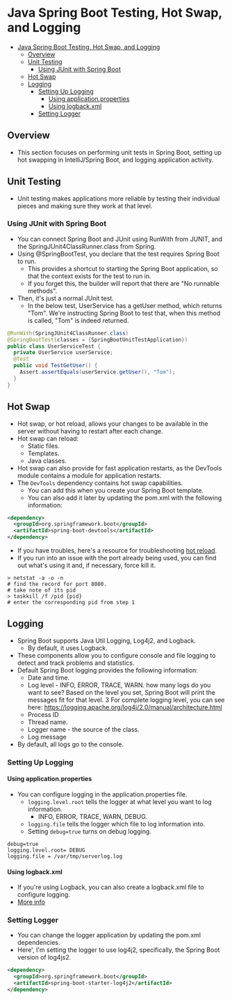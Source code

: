 # Java Spring Boot Testing, Hot Swap, and Logging

- [Java Spring Boot Testing, Hot Swap, and Logging](#java-spring-boot-testing-hot-swap-and-logging)
  - [Overview](#overview)
  - [Unit Testing](#unit-testing)
    - [Using JUnit with Spring Boot](#using-junit-with-spring-boot)
  - [Hot Swap](#hot-swap)
  - [Logging](#logging)
    - [Setting Up Logging](#setting-up-logging)
      - [Using application.properties](#using-applicationproperties)
      - [Using logback.xml](#using-logbackxml)
    - [Setting Logger](#setting-logger)

## Overview

- This section focuses on performing unit tests in Spring Boot, setting up hot swapping in IntelliJ/Spring Boot, and logging application activity.

## Unit Testing

- Unit testing makes applications more reliable by testing their individual pieces and making sure they work at that level.

### Using JUnit with Spring Boot

- You can connect Spring Boot and JUnit using RunWith from JUNIT, and the SpringJUnit4ClassRunner.class from Spring.
- Using @SpringBootTest, you declare that the test requires Spring Boot to run.
  - This provides a shortcut to starting the Spring Boot application, so that the context exists for the test to run in.
  - If you forget this, the builder will report that there are "No runnable methods".
- Then, it's just a normal JUnit test.
  - In the below test, UserService has a getUser method, which returns "Tom". We're instructing Spring Boot to test that, when this method is called, "Tom" is indeed returned.

```java
@RunWith(SpringJUnit4ClassRunner.class)
@SpringBootTest(classes = {SpringBootUnitTestApplication})
public class UserServiceTest {
  private UserService userService;
  @Test
  public void TestGetUser() {
    Assert.assertEquals(userService.getUser(), "Tom");
  }
}
```

## Hot Swap

- Hot swap, or hot reload, allows your changes to be available in the server without having to restart after each change.
- Hot swap can reload:
  - Static files.
  - Templates.
  - Java classes.
- Hot swap can also provide for fast application restarts, as the DevTools module contains a module for application restarts.
- The `DevTools` dependency contains hot swap capabilities.
  - You can add this when you create your Spring Boot template.
  - You can also add it later by updating the pom.xml with the following information:

```xml
<dependency>
  <groupId>org.springframework.boot</groupId>
  <artifactId>spring-boot-devtools</artifactId>
</dependency>
```

- If you have troubles, here's a resource for troubleshooting [hot reload](https://www.mkyong.com/spring-boot/intellij-idea-spring-boot-template-reload-is-not-working/).
- If you run into an issue with the port already being used, you can find out what's using it and, if necessary, force kill it.

```shell
> netstat -a -o -n
# find the record for port 8080.
# take note of its pid
> taskkill /f /pid {pid}
# enter the corresponding pid from step 1
```

## Logging

- Spring Boot supports Java Util Logging, Log4j2, and Logback.
  - By default, it uses Logback.
- These components allow you to configure console and file logging to detect and track problems and statistics.
- Default Spring Boot logging provides the following information:
  - Date and time.
  - Log level - INFO, ERROR, TRACE, WARN. how many logs do you want to see? Based on the level you set, Spring Boot will print the messages fit for that level. 3 For complete logging level, you can see here: https://logging.apache.org/log4j/2.0/manual/architecture.html
  - Process ID
  - Thread name.
  - Logger name - the source of the class.
  - Log message
- By default, all logs go to the console.

### Setting Up Logging

#### Using application.properties

- You can configure logging in the application.properties file.
  - `logging.level.root` tells the logger at what level you want to log information.
    - INFO, ERROR, TRACE, WARN, DEBUG.
  - `logging.file` tells the logger which file to log information into.
  - Setting `debug=true` turns on debug logging.

```
debug=true
logging.level.root= DEBUG
logging.file = /var/tmp/serverlog.log
```

#### Using logback.xml

- If you're using Logback, you can also create a logback.xml file to configure logging.
- [More info](https://logback.qos.ch/manual/configuration.html)

### Setting Logger

- You can change the logger application by updating the pom.xml dependencies.
- Here', I'm setting the logger to use log4j2, specifically, the Spring Boot version of log4js2.

```xml
<dependency>
  <groupId>org.springframework.boot</groupId>
  <artifactId>spring-boot-starter-log4j2</artifactId>
</dependency>
```
